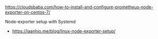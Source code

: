 https://cloudsbaba.com/how-to-install-and-configure-prometheus-node-exporter-on-centos-7/

Node-exporter setup with Systemd
- https://jaanhio.me/blog/linux-node-exporter-setup/